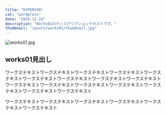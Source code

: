 ```yaml
---
title: "HYPERVSN"
cat: "wordpress"
date: "2024-12-24"
description: "Works01のディスクリプションテキストです。"
thumbnail: "/posts/works01/thumbnail.jpg"
---
```


![works01.jpg](/hirokiishida/posts/works01/thumbnail.jpg)

## works01見出し

ワークステキストワークステキストワークステキストワークステキストワークステキストワークステキストワークステキストワークステキストワークステキスト  
ワークステキストワークステキストワークステキストワークステキストワークステキストワークステキストワークステキスト  
  
ワークステキストワークステキストワークステキストワークステキストワークステキストワークステキスト
